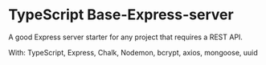 # TypeScript Base-Express-server
A good Express server starter for any project that requires a REST API. 

With: TypeScript, Express, Chalk, Nodemon, bcrypt, axios, mongoose, uuid
